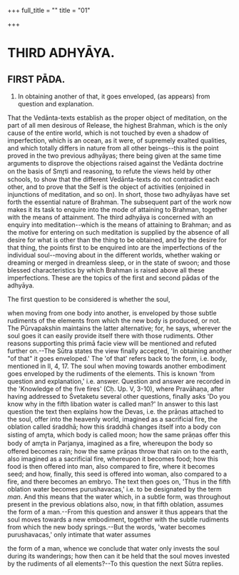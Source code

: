 +++
full_title = ""
title = "01"

+++




# THIRD ADHYĀYA.

## FIRST PĀDA.

1. In obtaining another of that, it goes enveloped, (as appears) from question and explanation.

That the Vedānta-texts establish as the proper object of meditation, on the part of all men desirous of Release, the highest Brahman, which is the only cause of the entire world, which is not touched by even a shadow of imperfection, which is an ocean, as it were, of supremely exalted qualities, and which totally differs in nature from all other beings--this is the point proved in the two previous adhyāyas; there being given at the same time arguments to disprove the objections raised against the Vedānta doctrine on the basis of Smr̥ti and reasoning, to refute the views held by other schools, to show that the different Vedānta-texts do not contradict each other, and to prove that the Self is the object of activities (enjoined in injunctions of meditation, and so on). In short, those two adhyāyas have set forth the essential nature of Brahman. The subsequent part of the work now makes it its task to enquire into the mode of attaining to Brahman, together with the means of attainment. The third adhyāya is concerned with an enquiry into meditation--which is the means of attaining to Brahman; and as the motive for entering on such meditation is supplied by the absence of all desire for what is other than the thing to be obtained, and by the desire for that thing, the points first to be enquired into are the imperfections of the individual soul--moving about in the different worlds, whether waking or dreaming or merged in dreamless sleep, or in the state of swoon; and those blessed characteristics by which Brahman is raised above all these imperfections. These are the topics of the first and second pādas of the adhyāya.

The first question to be considered is whether the soul,

when moving from one body into another, is enveloped by those subtle rudiments of the elements from which the new body is produced, or not. The Pūrvapakshin maintains the latter alternative; for, he says, wherever the soul goes it can easily provide itself there with those rudiments. Other reasons supporting this primā facie view will be mentioned and refuted further on.--The Sūtra states the view finally accepted, 'In obtaining another "of that" it goes enveloped.' The 'of that' refers back to the form, i.e. body, mentioned in II, 4, 17. The soul when moving towards another embodiment goes enveloped by the rudiments of the elements. This is known 'from question and explanation,' i.e. answer. Question and answer are recorded in the 'Knowledge of the five fires' (Cḥ. Up. V, 3-10), where Pravāhaṇa, after having addressed to Śvetaketu several other questions, finally asks 'Do you know why in the fifth libation water is called man?' In answer to this last question the text then explains how the Devas, i.e. the prāṇas attached to the soul, offer into the heavenly world, imagined as a sacrificial fire, the oblation called śraddhā; how this śraddhā changes itself into a body con sisting of amr̥ta, which body is called moon; how the same prāṇas offer this body of amr̥ta in Parjanya, imagined as a fire, whereupon the body so offered becomes rain; how the same prāṇas throw that rain on to the earth, also imagined as a sacrificial fire, whereupon it becomes food; how this food is then offered into man, also compared to fire, where it becomes seed; and how, finally, this seed is offered into woman, also compared to a fire, and there becomes an embryo. The text then goes on, 'Thus in the fifth oblation water becomes purushavacas,' i.e. to be designated by the term _man_. And this means that the water which, in a subtle form, was throughout present in the previous oblations also, now, in that fifth oblation, assumes the form of a man.--From this question and answer it thus appears that the soul moves towards a new embodiment, together with the subtle rudiments from which the new body springs.--But the words, 'water becomes purushavacas,' only intimate that water assumes

the form of a man, whence we conclude that water only invests the soul during its wanderings; how then can it be held that the soul moves invested by the rudiments of all elements?--To this question the next Sūtra replies.

